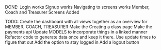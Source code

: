 DONE: 
Login works
Signup works
Navigating to screens works
Member, Coach and Treasurer Screens Added


TODO:
Create the dashboard with all views together as an overview for MEMBER, COACH, TREASURER
Make the Creating a class page
Make the payments api
Update MODELS to incorporate things in a linked manner
Refactor code to generate data once and keep it there. Use update times to figure that out
Add the option to stay logged in
Add a logout button
